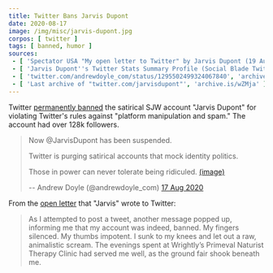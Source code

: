 ```yaml
---
title: Twitter Bans Jarvis Dupont
date: 2020-08-17
image: /img/misc/jarvis-dupont.jpg
corpos: [ twitter ]
tags: [ banned, humor ]
sources:
 - [ 'Spectator USA "My open letter to Twitter" by Jarvis Dupont (19 Aug 2020)', 'spectator.us/open-letter-twitter-jarvis-dupont-banned/' ]
 - [ 'Jarvis Dupont''s Twitter Stats Summary Profile (Social Blade Twitter Statistics)', 'socialblade.com/twitter/user/jarvisdupont' ]
 - [ 'twitter.com/andrewdoyle_com/status/1295502499324067840', 'archive.is/UeqMq' ]
 - [ 'Last archive of "twitter.com/jarvisdupont"', 'archive.is/wZMja' ]
---
```


Twitter [permanently banned](notice.jpg) the satirical SJW account "Jarvis
Dupont" for violating Twitter's rules against "platform manipulation and spam."
The account had over 128k followers.
> Now @JarvisDupont has been suspended.
>
> Twitter is purging satirical accounts that mock identity politics.
>
> Those in power can never tolerate being ridiculed. [(image)](notice.jpg)
>
> -- Andrew Doyle (@andrewdoyle_com) [17 Aug 2020](https://archive.is/UeqMq)

From the [open letter](http://archive.is/0VAgS#selection-1169.470-1169.800)
that "Jarvis" wrote to Twitter:
> As I attempted to post a tweet, another message popped up, informing me that
> my account was indeed, banned. My fingers silenced. My thumbs impotent. I
> sunk to my knees and let out a raw, animalistic scream. The evenings spent at
> Wrightly’s Primeval Naturist Therapy Clinic had served me well, as the ground
> fair shook beneath me.
